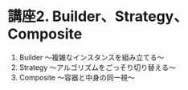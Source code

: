 # 講座2. Builder、Strategy、Composite

1. Builder ～複雑なインスタンスを組み立てる～
2. Strategy ～アルゴリズムをごっそり切り替える～
3. Composite ～容器と中身の同一視～
